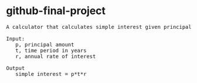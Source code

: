 # github-final-project

<pre>
A calculator that calculates simple interest given principal, annual rate of interest and time period in years.

Input: 
   p, principal amount
   t, time period in years
   r, annual rate of interest <br/>
Output
   simple interest = p*t*r
</pre>
